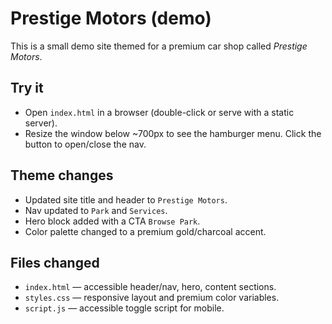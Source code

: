 
# Prestige Motors (demo)

This is a small demo site themed for a premium car shop called *Prestige Motors*.

Try it
----

- Open `index.html` in a browser (double-click or serve with a static server).
- Resize the window below ~700px to see the hamburger menu. Click the button to open/close the nav.

Theme changes
-------------

- Updated site title and header to `Prestige Motors`.
- Nav updated to `Park` and `Services`.
- Hero block added with a CTA `Browse Park`.
- Color palette changed to a premium gold/charcoal accent.

Files changed
-------------

- `index.html` — accessible header/nav, hero, content sections.
- `styles.css` — responsive layout and premium color variables.
- `script.js` — accessible toggle script for mobile.


